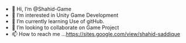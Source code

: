 - 👋 Hi, I’m @Shahid-Game
- 👀 I’m interested in Unity Game Development
- 🌱 I’m currently learning Use of gitHub.
- 💞️ I’m looking to collaborate on Game Project
- 📫 How to reach me ...https://sites.google.com/view/shahid-saddique

<!---
Shahid-Game/Shahid-Game is a ✨ special ✨ repository because its `README.md` (this file) appears on your GitHub profile.
You can click the Preview link to take a look at your changes.
--->
